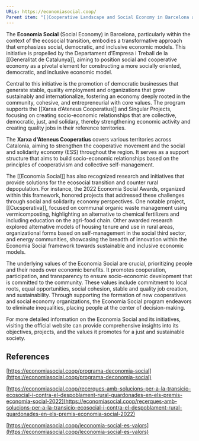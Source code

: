 ```yaml
---
URLs: https://economiasocial.coop/
Parent item: "[[Cooperative Landscape and Social Economy in Barcelona and Catalonia]], [[Generalitat de Catalunya]]"
---
```

The **Economia Social** (Social Economy) in Barcelona, particularly within the context of the ecosocial transition, embodies a transformative approach that emphasizes social, democratic, and inclusive economic models. This initiative is propelled by the Departament d’Empresa i Treball de la [[Generalitat de Catalunya]], aiming to position social and cooperative economy as a pivotal element for constructing a more socially oriented, democratic, and inclusive economic model.

Central to this initiative is the promotion of democratic businesses that generate stable, quality employment and organizations that grow sustainably and internationalize, fostering an economy deeply rooted in the community, cohesive, and entrepreneurial with core values. The program supports the [[Xarxa d’Ateneus Cooperatius]] and Singular Projects, focusing on creating socio-economic relationships that are collective, democratic, just, and solidary, thereby strengthening economic activity and creating quality jobs in their reference territories.

The **Xarxa d'Ateneus Cooperatius** covers various territories across Catalonia, aiming to strengthen the cooperative movement and the social and solidarity economy (ESS) throughout the region. It serves as a support structure that aims to build socio-economic relationships based on the principles of cooperativism and collective self-management. 

The [[Economia Social]] has also recognized research and initiatives that provide solutions for the ecosocial transition and counter rural depopulation. For instance, the 2022 Economia Social Awards, organized within this framework, honored projects that addressed these challenges through social and solidarity economy perspectives. One notable project, [[Cucsperativa]], focused on communal organic waste management using vermicomposting, highlighting an alternative to chemical fertilizers and including education on the agri-food chain. Other awarded research explored alternative models of housing tenure and use in rural areas, organizational forms based on self-management in the social third sector, and energy communities, showcasing the breadth of innovation within the Economia Social framework towards sustainable and inclusive economic models.

The underlying values of the Economia Social are crucial, prioritizing people and their needs over economic benefits. It promotes cooperation, participation, and transparency to ensure socio-economic development that is committed to the community. These values include commitment to local roots, equal opportunities, social cohesion, stable and quality job creation, and sustainability. Through supporting the formation of new cooperatives and social economy organizations, the Economia Social program endeavors to eliminate inequalities, placing people at the center of decision-making.

For more detailed information on the Economia Social and its initiatives, visiting the official website can provide comprehensive insights into its objectives, projects, and the values it promotes for a just and sustainable society.

## References

[https://economiasocial.coop/programa-deconomia-social](https://economiasocial.coop/programa-deconomia-social)

[https://economiasocial.coop/recerques-amb-solucions-per-a-la-transicio-ecosocial-i-contra-el-despoblament-rural-guardonades-en-els-premis-economia-social-2022](https://economiasocial.coop/recerques-amb-solucions-per-a-la-transicio-ecosocial-i-contra-el-despoblament-rural-guardonades-en-els-premis-economia-social-2022)

[https://economiasocial.coop/leconomia-social-es-valors](https://economiasocial.coop/leconomia-social-es-valors)